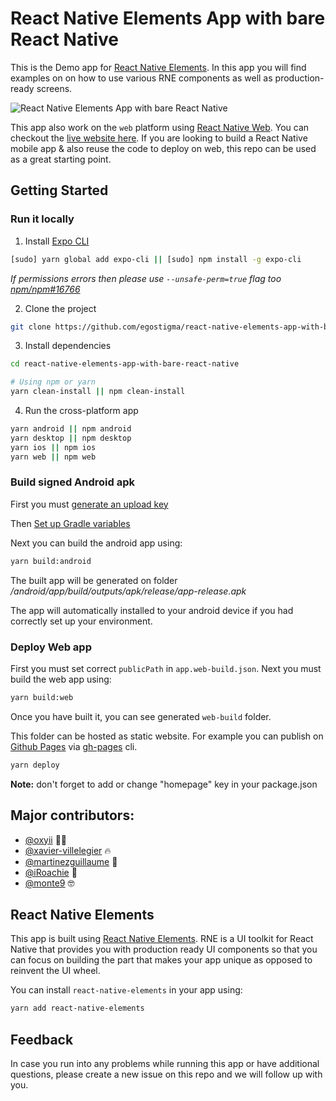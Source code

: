 # React Native Elements App with bare React Native

This is the Demo app for [React Native Elements](https://github.com/react-native-elements/react-native-elements). In this app you will find examples on on how to use various RNE components as well as production-ready screens.

![React Native Elements App with bare React Native](https://user-images.githubusercontent.com/5962998/37248832-a7060286-24b1-11e8-94a8-847ab6ded4ec.png)

This app also work on the `web` platform using [React Native Web](https://github.com/necolas/react-native-web). You can checkout the [live website here](https://egostigma.github.io/react-native-elements-app-with-bare-react-native/). If you are looking to build a React Native mobile app & also reuse the code to deploy on web, this repo can be used as a great starting point.

## Getting Started

### Run it locally

1. Install [Expo CLI](https://docs.expo.io/versions/latest/workflow/expo-cli/)

```bash
[sudo] yarn global add expo-cli || [sudo] npm install -g expo-cli
```

_If permissions errors then please use `--unsafe-perm=true` flag too [npm/npm#16766](https://github.com/npm/npm/issues/16766)_

2. Clone the project

```bash
git clone https://github.com/egostigma/react-native-elements-app-with-bare-react-native.git
```

3. Install dependencies

```bash
cd react-native-elements-app-with-bare-react-native

# Using npm or yarn
yarn clean-install || npm clean-install
```

4. Run the cross-platform app

```bash
yarn android || npm android
yarn desktop || npm desktop
yarn ios || npm ios
yarn web || npm web
```

### Build signed Android apk

First you must [generate an upload key](https://facebook.github.io/react-native/docs/signed-apk-android.html#generating-an-upload-key)

Then [Set up Gradle variables](https://facebook.github.io/react-native/docs/signed-apk-android.html#setting-up-gradle-variables)

Next you can build the android app using:

```bash
yarn build:android
```

The built app will be generated on folder _/android/app/build/outputs/apk/release/app-release.apk_

The app will automatically installed to your android device if you had correctly set up your environment.

### Deploy Web app

First you must set correct `publicPath` in `app.web-build.json`. Next you must build the web app using:

```bash
yarn build:web
```

Once you have built it, you can see generated `web-build` folder.

This folder can be hosted as static website. For example you can publish on [Github Pages](https://pages.github.com/) via [gh-pages](https://github.com/tschaub/gh-pages) cli.

```bash
yarn deploy
```

**Note:** don't forget to add or change "homepage" key in your package.json

## Major contributors:

- [@oxyii](https://github.com/oxyii) 💪🏼
- [@xavier-villelegier](https://github.com/xavier-villelegier) 🔥
- [@martinezguillaume](https://github.com/martinezguillaume) 🎸
- [@iRoachie](https://github.com/iRoachie) 💯
- [@monte9](https://github.com/monte9) 🤓

## React Native Elements

This app is built using [React Native Elements](https://github.com/react-native-elements/react-native-elements). RNE is a UI toolkit for React Native that provides you with production ready UI components so that you can focus on building the part that makes your app unique as opposed to reinvent the UI wheel.

You can install `react-native-elements` in your app using:

```bash
yarn add react-native-elements
```

## Feedback

In case you run into any problems while running this app or have additional questions, please create a new issue on this repo and we will follow up with you.
